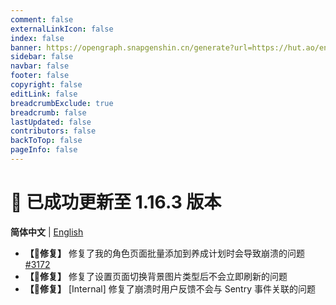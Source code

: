 ```yaml
---
comment: false
externalLinkIcon: false
index: false
banner: https://opengraph.snapgenshin.cn/generate?url=https://hut.ao/en/statements/update-log.html
sidebar: false
navbar: false
footer: false
copyright: false
editLink: false
breadcrumbExclude: true
breadcrumb: false
lastUpdated: false
contributors: false
backToTop: false
pageInfo: false
---
```


# 🎉 已成功更新至 1.16.3 版本

**简体中文** | [English](/en/statements/latest.html)

- **【🔨修复】** 修复了我的角色页面批量添加到养成计划时会导致崩溃的问题 [#3172](https://github.com/DGP-Studio/Snap.Hutao/issues/3172)
- **【🔨修复】** 修复了设置页面切换背景图片类型后不会立即刷新的问题
- **【🔨修复】** [Internal] 修复了崩溃时用户反馈不会与 Sentry 事件关联的问题
